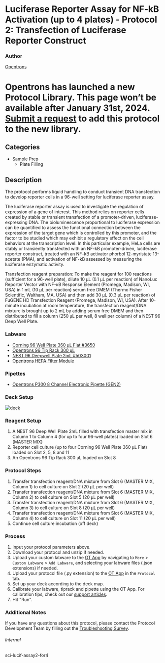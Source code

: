 # Luciferase Reporter Assay for NF-kB Activation (up to 4 plates) - Protocol 2: Transfection of Luciferase Reporter Construct


### Author
[Opentrons](https://opentrons.com/)



# Opentrons has launched a new Protocol Library. This page won’t be available after January 31st, 2024. [Submit a request](https://docs.google.com/forms/d/e/1FAIpQLSdYYp9QCKow4nn0KlCVsMS3HX0eJ0N9O7-erajKvcpT0lWbSg/viewform) to add this protocol to the new library.

## Categories
* Sample Prep
	* Plate Filling


## Description
The protocol performs liquid handling to conduct transient DNA transfection to develop reporter cells in a 96-well setting for luciferase reporter assay.

The luciferase reporter assay is used to investigate the regulation of expression of a gene of interest. This method relies on reporter cells created by stable or transient transfection of a promoter-driven, luciferase-expressing DNA. The bioluminescence proportional to luciferase expression can be quantified to assess the functional connection between the expression of the target gene which is controlled by this promoter, and the factor to be studied which may exhibit a regulatory effect on the cell behaviors at the transcription level. In this particular example, HeLa cells are stably or transiently transfected with an NF-kB promoter-driven, luciferase reporter construct, treated with an NF-kB activator phorbol 12-myristate 13-acetate (PMA), and activation of NF-kB assessed by measuring the luciferase enzymatic activity.

Transfection reagent preparation:
To make the reagent for 100 reactions (sufficient for a 96-well plate), dilute 10 µL  (0.1 µL per reaction) of NanoLuc Reporter Vector with NF-κB Response Element (Promega, Madison, WI, USA) in 1 mL (10 µL per reaction) serum free DMEM (Thermo Fisher Scientific, Waltham, MA, USA) and then add 30 µL  (0.3 µL per reaction) of FuGENE HD Transfection Reagent (Promega, Madison, WI, USA). After 10-minute incubation at room temperature, the transfection reagent/DNA mixture is brought up to 2 mL by adding serum free DMEM and then distributed to fill a column (250 µL per well, 8 well per column) of a NEST 96 Deep Well Plate.


### Labware
* [Corning 96 Well Plate 360 µL Flat #3650](https://ecatalog.corning.com/life-sciences/b2c/US/en/Microplates/Assay-Microplates/96-Well-Microplates/Corning%C2%AE-96-well-Solid-Black-and-White-Polystyrene-Microplates/p/corning96WellSolidBlackAndWhitePolystyreneMicroplates)
* [Opentrons 96 Tip Rack 300 µL](https://shop.opentrons.com/collections/opentrons-tips/products/opentrons-300ul-tips)
* [NEST 96 Deepwell Plate 2mL #503001](http://www.cell-nest.com/page94?product_id=101&_l=en)
* [Opentrons HEPA Filter Module](https://opentrons.com/products/modules/hepa/)


### Pipettes
* [Opentrons P300 8 Channel Electronic Pipette (GEN2)](https://shop.opentrons.com/8-channel-electronic-pipette/)


### Deck Setup
![deck](https://opentrons-protocol-library-website.s3.amazonaws.com/custom-README-images/sci-lucif-assay2-for4/deck.png)


### Reagent Setup

1. A NEST 96 Deep Well Plate 2mL filled with transfection master mix in Column 1 to Column 4 (for up to four 96-well plates) loaded on Slot 6 (MASTER MIX)
2. Reporter cell culture (up to four Corning 96 Well Plate 360 µL Flat) loaded on Slot 2, 5, 8 and 11
3. An Opentrons 96 Tip Rack 300 µL loaded on Slot 8


### Protocol Steps
1. Transfer transfection reagent/DNA mixture from Slot 6 (MASTER MIX, Column 1) to cell culture on Slot 2 (20 µL per well)
2. Transfer transfection reagent/DNA mixture from Slot 6 (MASTER MIX, Column 2) to cell culture on Slot 5 (20 µL per well)
3. Transfer transfection reagent/DNA mixture from Slot 6 (MASTER MIX, Column 3) to cell culture on Slot 8 (20 µL per well)
4. Transfer transfection reagent/DNA mixture from Slot 6 (MASTER MIX, Column 4) to cell culture on Slot 11 (20 µL per well)
5. Continue cell culture incubation (off deck)


### Process
1. Input your protocol parameters above.
2. Download your protocol and unzip if needed.
3. Upload your custom labware to the [OT App](https://opentrons.com/ot-app) by navigating to `More` > `Custom Labware` > `Add Labware`, and selecting your labware files (.json extensions) if needed.
4. Upload your protocol file (.py extension) to the [OT App](https://opentrons.com/ot-app) in the `Protocol` tab.
5. Set up your deck according to the deck map.
6. Calibrate your labware, tiprack and pipette using the OT App. For calibration tips, check out our [support articles](https://support.opentrons.com/en/collections/1559720-guide-for-getting-started-with-the-ot-2).
7. Hit "Run".


### Additional Notes
If you have any questions about this protocol, please contact the Protocol Development Team by filling out the [Troubleshooting Survey](https://protocol-troubleshooting.paperform.co/).


###### Internal
sci-lucif-assay2-for4
